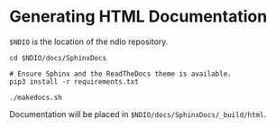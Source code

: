 # Generating HTML Documentation

`$NDIO` is the location of the ndio repository.

```shell
cd $NDIO/docs/SphinxDocs

# Ensure Sphinx and the ReadTheDocs theme is available.
pip3 install -r requirements.txt

./makedocs.sh
```

Documentation will be placed in `$NDIO/docs/SphinxDocs/_build/html`.
